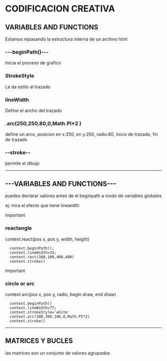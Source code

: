
# CODIFICACION CREATIVA


## VARIABLES AND FUNCTIONS
Estamos repasando la estructura interna de un archivo html

### ---beginPath()---
Inicia el proceso de grafico

### StrokeStyle
Le da estilo al trazado

### lineWidth
Define el ancho del trazado

### .arc(250,250,80,0,Math.PI*2 )
define un arco, posicion en x:250, en y:250, radio:80, inicio de trazado, fin de trazado

### --stroke--
permite el dibujo

***

## ---VARIABLES AND FUNCTIONS---
puedes declarar valores antes de el beginpath a modo de variables globales

ej: mira el efecto que tiene linewidth




>[!IMPORTANT]
>### reactangle
> context.react(pos x, pos y, width, height)
>


```
  context.beginPath();
  context.lineWidth=33;
  context.rect(100,100,400,400)
  context.stroke()
```


>[!IMPORTANT]
>### circle or arc
> context.arc(pos x, pos y, radio, begin draw, end draw)
>

```
  context.beginPath()
  context.lineWidth=77;
  context.strokeStyle='white'
  context.arc(300,300,100,0,Math.PI*2)
  context.stroke()
```

***

## MATRICES Y BUCLES

las matrices son un conjunto de valores agrupados




